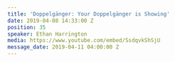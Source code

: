 ```yaml
---
title: 'Doppelgänger: Your Doppelgänger is Showing'
date: 2019-04-08 14:33:00 Z
position: 35
speaker: Ethan Harrington
media: https://www.youtube.com/embed/SsdqvkShSjU
message_date: 2019-04-11 04:00:00 Z
---
```


